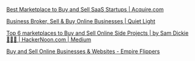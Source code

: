 
[Best Marketplace to Buy and Sell SaaS Startups | Acquire.com](https://acquire.com/)

[Business Broker, Sell & Buy Online Businesses | Quiet Light](https://quietlight.com/)

[Top 6 marketplaces to Buy and Sell Online Side Projects | by Sam Dickie 👨🏼‍💻 | HackerNoon.com | Medium](https://medium.com/hackernoon/top-5-marketplaces-to-buy-and-sell-side-projects-4381e481ca9d)

[Buy and Sell Online Businesses & Websites - Empire Flippers](https://empireflippers.com/)
